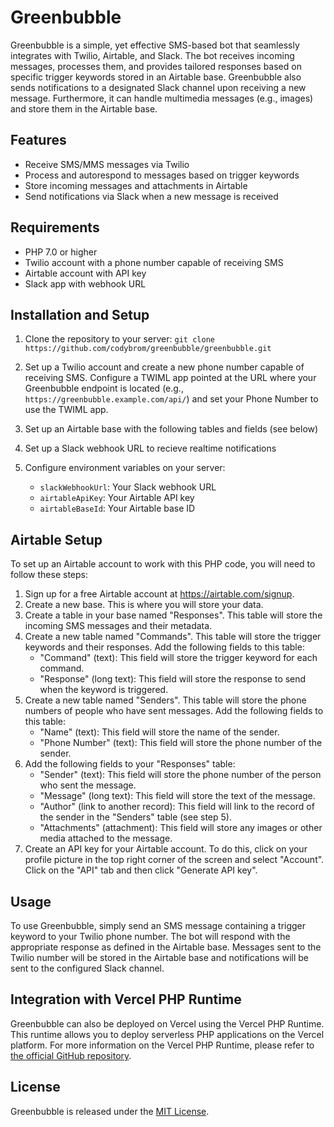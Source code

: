 Greenbubble
===========

Greenbubble is a simple, yet effective SMS-based bot that seamlessly integrates with Twilio, Airtable, and Slack. The bot receives incoming messages, processes them, and provides tailored responses based on specific trigger keywords stored in an Airtable base. Greenbubble also sends notifications to a designated Slack channel upon receiving a new message. Furthermore, it can handle multimedia messages (e.g., images) and store them in the Airtable base.

Features
--------

-   Receive SMS/MMS messages via Twilio
-   Process and autorespond to messages based on trigger keywords
-   Store incoming messages and attachments in Airtable
-   Send notifications via Slack when a new message is received

Requirements
------------

-   PHP 7.0 or higher
-   Twilio account with a phone number capable of receiving SMS
-   Airtable account with API key
-   Slack app with webhook URL

Installation and Setup
----------------------

1.  Clone the repository to your server:
`git clone https://github.com/codybrom/greenbubble/greenbubble.git`

2.  Set up a Twilio account and create a new phone number capable of receiving SMS. Configure a TWIML app pointed at the URL where your Greenbubble endpoint is located (e.g., `https://greenbubble.example.com/api/`) and set your Phone Number to use the TWIML app.

3.  Set up an Airtable base with the following tables and fields (see below)

4.  Set up a Slack webhook URL to recieve realtime notifications

5.  Configure environment variables on your server:

    -   `slackWebhookUrl`: Your Slack webhook URL
    -   `airtableApiKey`: Your Airtable API key
    -   `airtableBaseId`: Your Airtable base ID

Airtable Setup
--------------

To set up an Airtable account to work with this PHP code, you will need to follow these steps:

1.  Sign up for a free Airtable account at <https://airtable.com/signup>.
2.  Create a new base. This is where you will store your data.
3.  Create a table in your base named "Responses". This table will store the incoming SMS messages and their metadata.
4.  Create a new table named "Commands". This table will store the trigger keywords and their responses. Add the following fields to this table:
    -   "Command" (text): This field will store the trigger keyword for each command.
    -   "Response" (long text): This field will store the response to send when the keyword is triggered.
5.  Create a new table named "Senders". This table will store the phone numbers of people who have sent messages. Add the following fields to this table:
    -   "Name" (text): This field will store the name of the sender.
    -   "Phone Number" (text): This field will store the phone number of the sender.
6.  Add the following fields to your "Responses" table:
    -   "Sender" (text): This field will store the phone number of the person who sent the message.
    -   "Message" (long text): This field will store the text of the message.
    -   "Author" (link to another record): This field will link to the record of the sender in the "Senders" table (see step 5).
    -   "Attachments" (attachment): This field will store any images or other media attached to the message.
7.  Create an API key for your Airtable account. To do this, click on your profile picture in the top right corner of the screen and select "Account". Click on the "API" tab and then click "Generate API key".

Usage
-----

To use Greenbubble, simply send an SMS message containing a trigger keyword to your Twilio phone number. The bot will respond with the appropriate response as defined in the Airtable base. Messages sent to the Twilio number will be stored in the Airtable base and notifications will be sent to the configured Slack channel.


Integration with Vercel PHP Runtime
-----

Greenbubble can also be deployed on Vercel using the Vercel PHP Runtime. This runtime allows you to deploy serverless PHP applications on the Vercel platform. For more information on the Vercel PHP Runtime, please refer to [the official GitHub repository](https://github.com/vercel-community/php).

License
-------

Greenbubble is released under the [MIT License](https://opensource.org/licenses/MIT).

